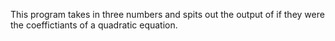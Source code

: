 This program takes in three numbers and spits out the output of if they were the coeffictiants of a quadratic equation.
